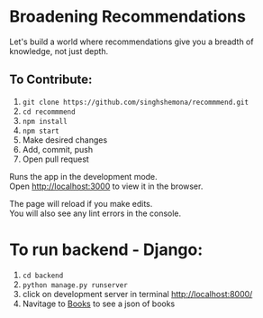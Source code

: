 # Broadening Recommendations

Let's build a world where recommendations give you a breadth of knowledge, not just depth.

## To Contribute:
1. `git clone https://github.com/singhshemona/recommmend.git`
2. `cd recommmend`
3. `npm install`
4. `npm start`
5. Make desired changes 
6. Add, commit, push
7. Open pull request

Runs the app in the development mode.<br />
Open [http://localhost:3000](http://localhost:3000) to view it in the browser.

The page will reload if you make edits.<br />
You will also see any lint errors in the console.


# To run backend - Django:
1. `cd backend`
2. `python manage.py runserver`
3. click on development server in terminal [http://localhost:8000/](http://localhost:8000)
4. Navitage to [Books](http://127.0.0.1:8000/api/books/) to see a json of books